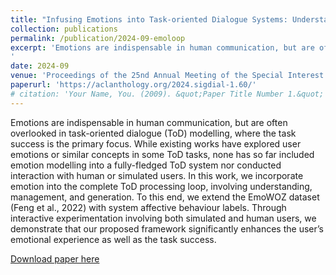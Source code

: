 ```yaml
---
title: "Infusing Emotions into Task-oriented Dialogue Systems: Understanding, Management, and Generation"
collection: publications
permalink: /publication/2024-09-emoloop
excerpt: 'Emotions are indispensable in human communication, but are often overlooked in task-oriented dialogue (ToD) modelling, where the task success is the primary focus. While existing works have explored user emotions or similar concepts in some ToD tasks, none has so far included emotion modelling into a fully-fledged ToD system nor conducted interaction with human or simulated users. In this work, we incorporate emotion into the complete ToD processing loop, involving understanding, management, and generation. To this end, we extend the EmoWOZ dataset (Feng et al., 2022) with system affective behaviour labels. Through interactive experimentation involving both simulated and human users, we demonstrate that our proposed framework significantly enhances the user’s emotional experience as well as the task success.
'
date: 2024-09
venue: 'Proceedings of the 25nd Annual Meeting of the Special Interest Group on Discourse and Dialogue (SIGDIAL 2024)'
paperurl: 'https://aclanthology.org/2024.sigdial-1.60/'
# citation: 'Your Name, You. (2009). &quot;Paper Title Number 1.&quot; <i>Journal 1</i>. 1(1).'
---
```

Emotions are indispensable in human communication, but are often overlooked in task-oriented dialogue (ToD) modelling, where the task success is the primary focus. While existing works have explored user emotions or similar concepts in some ToD tasks, none has so far included emotion modelling into a fully-fledged ToD system nor conducted interaction with human or simulated users. In this work, we incorporate emotion into the complete ToD processing loop, involving understanding, management, and generation. To this end, we extend the EmoWOZ dataset (Feng et al., 2022) with system affective behaviour labels. Through interactive experimentation involving both simulated and human users, we demonstrate that our proposed framework significantly enhances the user’s emotional experience as well as the task success.

[Download paper here](http://shutongfeng.github.io/files/emoloop.pdf)

<!-- Recommended citation: Your Name, You. (2009). "Paper Title Number 1." <i>Journal 1</i>. 1(1). -->
